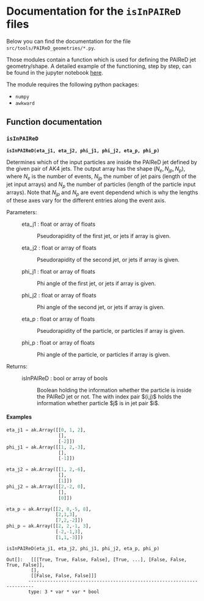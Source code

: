 # Documentation for the `isInPAIReD` files

Below you can find the documentation for the file `src/tools/PAIReD_geometries/*.py`.

Those modules contain a function which is used for defining the PAIReD jet geometry/shape. A detailed example of the functioning, step by step, can be found in the jupyter notebook [here](../src/notebooks/makeNtuplesPAIReDjointMC.ipynb).

The module requires the following python packages:
* `numpy`
* `awkward`


## Function documentation

### `isInPAIReD` <a name="isInPAIReD">  </a>

**`isInPAIReD(eta_j1, eta_j2, phi_j1, phi_j2, eta_p, phi_p)`**

Determines which of the input particles are inside the PAIReD jet defined by the given pair of AK4 jets. The output array has the shape $(N_e, N_{jp}, N_p)$, where $N_e$ is the number of events, $N_{jp}$ the number of jet pairs (length of the jet input arrays) and $N_p$ the number of particles (length of the particle input arrays). Note that $N_{jp}$ and $N_p$ are event dependend which is why the lengths of these axes vary for the different entries along the event axis.

<dl>
  <dt>Parameters:</dt>
  <dd><dl>
    <dt>eta_j1 : float or array of floats</dt>
    <dd>
      <p>Pseudorapidity of the first jet, or jets if array is given.</p>
    </dd>
    <dt>eta_j2 : float or array of floats</dt>
    <dd>
      <p>Pseudorapidity of the second jet, or jets if array is given.</p>
    </dd>
    <dt>phi_j1 : float or array of floats</dt>
    <dd>
      <p>Phi angle of the first jet, or jets if array is given.</p>
    </dd>
    <dt>phi_j2 : float or array of floats</dt>
    <dd>
      <p>Phi angle of the second jet, or jets if array is given.</p>
    </dd>
    <dt>eta_p : float or array of floats</dt>
    <dd>
      <p>Pseudorapidity of the particle, or particles if array is given.</p>
    </dd>
    <dt>phi_p : float or array of floats</dt>
    <dd>
      <p>Phi angle of the particle, or particles if array is given.</p>
    </dd>
    </dl>
  </dd>
  <dt>Returns:</dt>
  <dd><dl>
    <dt>isInPAIReD : bool or array of bools</dt>
    <dd>
      <p>Boolean holding the information whether the particle is inside the PAIReD jet or not. The with index pair $(i,j)$ holds the information whether particle $j$ is in jet pair $i$.</p>
    </dd>
    </dl>
  </dd>
</dl>

#### Examples

```python
eta_j1 = ak.Array([[0, 1, 2],
                   [],
                   [-2]])
phi_j1 = ak.Array([[1, 2,-3],
                   [],
                   [-1]])

eta_j2 = ak.Array([[1, 2,-6],
                   [],
                   [1]])
phi_j2 = ak.Array([[2,-2, 0],
                   [],
                   [0]])

eta_p = ak.Array([[2, 0,-5, 8],
                  [2,1,3],
                  [7,2,-2]])
phi_p = ak.Array([[2, 2,-1, 3],
                  [-2,-1,3],
                  [1,1,-3]])

isInPAIReD(eta_j1, eta_j2, phi_j1, phi_j2, eta_p, phi_p)
```
```
Out[]:   [[[True, True, False, False], [True, ...], [False, False, True, False]],
         [],
         [[False, False, False]]]
        ------------------------------------------------------------------------
        type: 3 * var * var * bool
```
